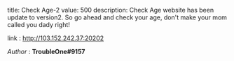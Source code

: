title: Check Age-2
value: 500
description: Check Age website has been update to version2. So go ahead and check your age, don't make your mom called you dady right!

link : http://103.152.242.37:20202

*Author* : **TroubleOne#9157**